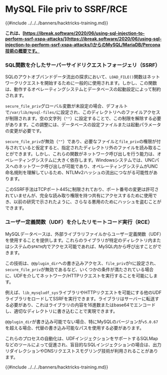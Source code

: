 # MySQL File priv to SSRF/RCE

{{#include ../../../banners/hacktricks-training.md}}

**これは、[https://ibreak.software/2020/06/using-sql-injection-to-perform-ssrf-xspa-attacks/](https://ibreak.software/2020/06/using-sql-injection-to-perform-ssrf-xspa-attacks/)からのMySQL/MariaDB/Percona技術の概要です。**

### SQL関数を介したサーバーサイドリクエストフォージェリ（SSRF）

SQLのアウトオブバンドデータ流出の探求において、`LOAD_FILE()`関数はネットワークリクエストを開始するために一般的に使用されます。しかし、この関数は、動作するオペレーティングシステムとデータベースの起動設定によって制約されます。

`secure_file_priv`グローバル変数が未設定の場合、デフォルトで`/var/lib/mysql-files/`に設定され、このディレクトリへのファイルアクセスが制限されます。空の文字列（`""`）に設定することで、この制限を解除する必要があります。この調整には、データベースの設定ファイルまたは起動パラメータの変更が必要です。

`secure_file_priv`が無効（`""`）であり、必要なファイルと`file_priv`の権限が付与されていると仮定すると、指定されたディレクトリ外のファイルを読み取ることができます。しかし、これらの関数がネットワーク呼び出しを行う能力は、オペレーティングシステムに大きく依存します。Windowsシステムでは、UNCパスへのネットワーク呼び出しが可能であり、オペレーティングシステムがUNC命名規則を理解しているため、NTLMv2ハッシュの流出につながる可能性があります。

このSSRF手法はTCPポート445に制限されており、ポート番号の変更は許可されていませんが、完全な読み取り権限を持つ共有にアクセスするために使用でき、以前の研究で示されたように、さらなる悪用のためにハッシュを盗むことができます。

### ユーザー定義関数（UDF）を介したリモートコード実行（RCE）

MySQLデータベースは、外部ライブラリファイルからユーザー定義関数（UDF）を使用することを提供します。これらのライブラリが特定のディレクトリ内またはシステムの`$PATH`内でアクセス可能であれば、MySQL内から呼び出すことができます。

この技術は、`@@plugin_dir`への書き込みアクセス、`file_priv`が`Y`に設定され、`secure_file_priv`が無効であるなど、いくつかの条件が満たされている場合に、UDFを介してネットワーク/HTTPリクエストを実行することを可能にします。

例えば、`lib_mysqludf_sys`ライブラリやHTTPリクエストを可能にする他のUDFライブラリをロードしてSSRFを実行できます。ライブラリはサーバーに転送する必要があり、これはライブラリの内容を16進数またはbase64でエンコードし、適切なディレクトリに書き込むことで実現できます。

`@@plugin_dir`が書き込み可能でない場合、特にMySQLのバージョンが`v5.0.67`を超える場合、代替の書き込み可能なパスを使用する必要があります。

これらのプロセスの自動化は、UDFインジェクションをサポートするSQLMapなどのツールによって促進され、盲目的なSQLインジェクションの場合は、出力リダイレクションやDNSリクエストスモグリング技術が利用されることがあります。

{{#include ../../../banners/hacktricks-training.md}}

